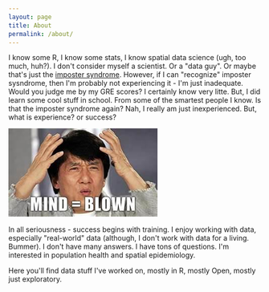 ```yaml
---
layout: page
title: About
permalink: /about/
---
```



I know some R, I know some stats, I know spatial data science (ugh, too much, huh?). I don't consider myself a scientist. Or a "data guy". Or maybe that's just the [imposter syndrome](https://www.forbes.com/sites/ashleystahl/2017/12/10/feel-like-a-fraud-heres-how-to-overcome-imposter-syndrome/#6944d63e4d31). However, if I can "recognize" imposter sysndrome, then I'm probably not experiencing it - I'm just inadequate. Would you judge me by my GRE scores? I certainly know very litte. But, I did learn some cool stuff in school. From some of the smartest people I know. Is that the imposter syndrome again? Nah, I really am just inexperienced. But, what is experience? or success? 

![<img src="iecastro.github.io/images/404.jpg">](https://github.com/iecastro/iecastro.github.io/blob/master/images/Mindblown.png)

In all seriousness - success begins with training. I enjoy working with data, especially "real-world" data (although, I don't work with data for a living. Bummer). I don't have many answers. I have tons of questions. I'm interested in population health and spatial epidemiology. 

Here you'll find data stuff I've worked on, mostly in R, mostly Open, mostly just exploratory.




 
